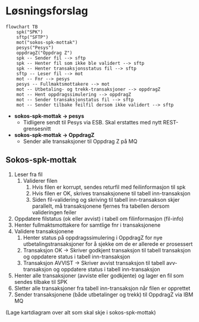 # Løsningsforslag

````mermaid
flowchart TB
    spk("SPK")
    sftp("SFTP")
    mot("sokos-spk-mottak")
    pesys("Pesys")
    oppdragZ("Oppdrag Z")
    spk -- Sender fil --> sftp
    spk -- Henter fil som ikke ble validert --> sftp
    spk -- Henter transaksjonsstatus fil --> sftp
    sftp -- Leser fil --> mot
    mot -- Fnr --> pesys
    pesys -- Fullmaktsmottakere --> mot
    mot -- Utbetaling- og trekk-transaksjoner --> oppdragZ
    mot -- Hent oppdragssimulering --> oppdragZ
    mot -- Sender transaksjonstatus fil --> sftp
    mot -- Sender tilbake feilfil dersom ikke validert --> sftp
````

* **sokos-spk-mottak &rarr; pesys** 
  * Tidligere sendt til Pesys via ESB. Skal erstattes med nytt REST-grensesnitt
* **sokos-spk-mottak &rarr; OppdragZ**
  * Sender alle transaksjoner til Oppdrag Z på MQ

## Sokos-spk-mottak

1. Leser fra fil
   1. Validerer filen
      1. Hvis filen er korrupt, sendes returfil med feilinformasjon til spk
      2. Hvis filen er OK, skrives transaksjonene til tabell inn-transaksjon
      3. Siden fil-validering og skriving til tabell inn-transakson skjer parallelt, må transaksjonene fjernes fra tabellen dersom valideringen feiler
2. Oppdatere filstatus (ok eller avvist) i tabell om filinformasjon (fil-info)
3. Henter fullmaktsmottakere for samtlige fnr i transaksjonene
4. Validere transaksjonene
   1. Henter status på oppdragssimulering i OppdragZ for nye utbetalingstransaksjoner for å sjekke om de er allerede er prosessert  
   2. Transaksjon OK -> Skriver godkjent transaksjon til tabell transaksjon og oppdatere status i tabell inn-transaksjon
   3. Transaksjon AVVIST -> Skriver avvist transaksjon til tabell avv-transaksjon og oppdatere status i tabell inn-transaksjon
5. Henter alle transaksjoner (avviste eller godkjente) og lager en fil som sendes tilbake til SPK
6. Sletter alle transaksjoner fra tabell inn-transaksjon når filen er opprettet
7. Sender transaksjonene (både utbetalinger og trekk) til OppdragZ via IBM MQ

(Lage kartdiagram over alt som skal skje i sokos-spk-mottak)
